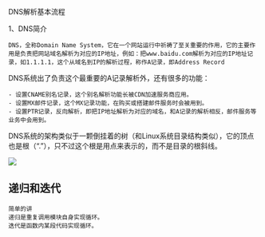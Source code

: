 DNS解析基本流程

1、DNS简介

	DNS，全称Domain Name System，它在一个网站运行中祈祷了至关重要的作用，它的主要作用是负责把网站域名解析为对应的IP地址，例如：把www.baidu.com解析为对应的IP地址记录，如1.1.1.1，这个从域名到IP的解析过程，称作A记录，即Address Record
	

DNS系统出了负责这个最重要的A记录解析外，还有很多的功能：

    - 设置CNAME别名记录，这个别名解析功能长被CDN加速服务商应用。
    - 设置MX邮件记录，这个MX记录功能，在购买或搭建邮件服务时会被用到。
    - 设置PTR记录，反向解析，即把IP地址解析为对应的域名，和A记录的解析相反，邮件服务等业务中会用到。


DNS系统的架构类似于一颗倒挂着的树（和Linux系统目录结构类似），它的顶点也是根（“.”），只不过这个根是用点来表示的，而不是目录的根斜线。

![](http://i.imgur.com/thC0mgN.png)





## 递归和迭代 ##
    简单的讲
    递归是重复调用模块自身实现循环。
    迭代是函数内某段代码实现循环。



